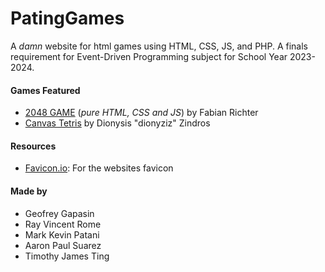 # PatingGames

A _damn_ website for html games using HTML, CSS, JS, and PHP.
A finals requirement for Event-Driven Programming subject for School Year 2023-2024.

#### Games Featured

- [2048 GAME](https://codepen.io/fabi_yo_/pen/zNrmwZ) (*pure HTML, CSS and JS*) by Fabian Richter
- [Canvas Tetris](https://github.com/dionyziz/canvas-tetris) by Dionysis "dionyziz" Zindros

#### Resources

- [Favicon.io](https://favicon.io/emoji-favicons/): For the websites favicon

#### Made by

- Geofrey Gapasin
- Ray Vincent Rome
- Mark Kevin Patani
- Aaron Paul Suarez
- Timothy James Ting
